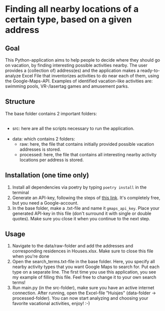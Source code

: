 <h1>Finding all nearby locations of a certain type, based on a given address</h1>

<h2>Goal</h2>
This Python-application aims to help people to decide where they should go on vacation, by finding interesting possible activities nearby. The user provides a (collection of) address(es) and the application makes a ready-to-analyze Excel File that inventorizes activities to do near each of them, using the Google-Maps-API. Examples of identified vacation-like activities are: swimming pools, VR-/lasertag games and amusement parks.

<h2>Structure</h2>
The base folder contains 2 important folders:<br><br>
<ul>
<li>
src: here are all the scripts necessary to run the application. 

</li>
<br>
<li>
data: which contains 2 folders:
<ul>
    <li>raw: here, the file that contains initially provided possible vacation addresses is stored.</li>
    <li>processed: here, the file that contains all interesting nearby activity locations per address is stored.</li>
</ul>
</li>

</ul>

<h2>Installation (one time only)</h2>
<ol>
    <li>Install all dependencies via poetry by typing <code>poetry install</code> in the terminal</li>
    <li>Generate an API-key, following the steps of <a href="https://developers.google.com/maps/documentation/embed/get-api-key">this link</a>. It's completely free, but you need a Google-account.</li>
    <li>In the base folder, make a .txt-file and name it <code>gmaps_api_key</code>. Place your generated API-key in this file (don't surround it with single or double quotes). Make sure you close it when you continue to the next step.</li>
</ol>

<h2>Usage</h2>
<ol>
    <li>Navigate to the data/raw-folder and add the addresses and corresponding residences in Houses.xlsx. Make sure to close this file when you're done</li> 
    <li>Open the search_terms.txt-file in the base folder. Here, you specify all nearby activity types that you want Google Maps to search for. Put each type on a separate line. The first time you use this application, you see my example of filling this file. Feel free to change it to your own search terms! </li>
    <li>Run main.py (in the src-folder), make sure you have an active internet connection. After running, open the Excel-file "Huisjes" (data-folder -> processed-folder). You can now start analyzing and choosing your favorite vacational activities, enjoy! :-)</li>
</ol>
